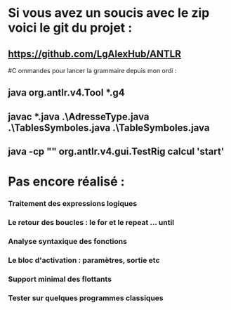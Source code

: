 # Si vous avez un soucis avec le zip voici le git du projet :
## https://github.com/LgAlexHub/ANTLR

#C ommandes pour lancer la grammaire depuis mon ordi : 
## java org.antlr.v4.Tool *.g4 
## javac *.java .\AdresseType.java .\TablesSymboles.java .\TableSymboles.java 
## java -cp "<Chemin du jar antlr>" org.antlr.v4.gui.TestRig calcul 'start' 



# Pas encore réalisé : 
### Traitement des expressions logiques
### Le retour des boucles : le for et le repeat ... until
### Analyse syntaxique des fonctions
### Le bloc d'activation : paramètres, sortie etc
### Support minimal des flottants
### Tester sur quelques programmes classiques
